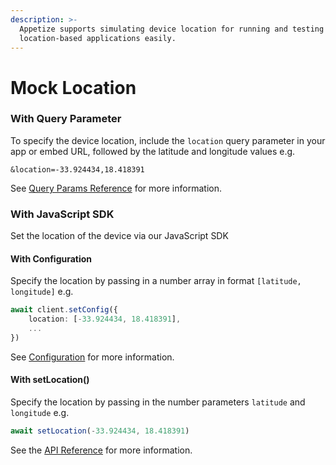 ```yaml
---
description: >-
  Appetize supports simulating device location for running and testing
  location-based applications easily.
---
```


# Mock Location

### With Query Parameter

To specify the device location, include the `location` query parameter in your app or embed URL, followed by the latitude and longitude values e.g.

```uri
&location=-33.924434,18.418391
```

See [Query Params Reference](../platform/query-params-reference.md#location) for more information.

### With JavaScript SDK

Set the location of the device via our JavaScript SDK

#### With Configuration

Specify the location by passing in a number array in format `[latitude, longitude]` e.g.

```typescript
await client.setConfig({
    location: [-33.924434, 18.418391],
    ...
})
```

See [Configuration](../javascript-sdk/configuration.md#location) for more information.

#### With setLocation()

Specify the location by passing in the number parameters `latitude` and `longitude` e.g.

```typescript
await setLocation(-33.924434, 18.418391)
```

See the [API Reference](../javascript-sdk/api-reference.md#setlocation) for more information.
